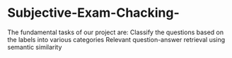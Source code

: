 # Subjective-Exam-Chacking-
The fundamental tasks of our project are:  Classify the questions based on the labels into various categories  Relevant question-answer retrieval using semantic similarity
